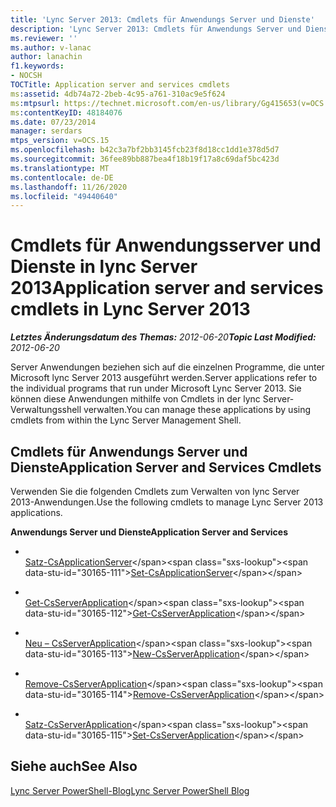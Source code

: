 ```yaml
---
title: 'Lync Server 2013: Cmdlets für Anwendungs Server und Dienste'
description: 'Lync Server 2013: Cmdlets für Anwendungs Server und Dienste.'
ms.reviewer: ''
ms.author: v-lanac
author: lanachin
f1.keywords:
- NOCSH
TOCTitle: Application server and services cmdlets
ms:assetid: 4db74a72-2beb-4c95-a761-310ac9e5f624
ms:mtpsurl: https://technet.microsoft.com/en-us/library/Gg415653(v=OCS.15)
ms:contentKeyID: 48184076
ms.date: 07/23/2014
manager: serdars
mtps_version: v=OCS.15
ms.openlocfilehash: b42c3a7bf2bb3145fcb23f8d18cc1dd1e378d5d7
ms.sourcegitcommit: 36fee89bb887bea4f18b19f17a8c69daf5bc423d
ms.translationtype: MT
ms.contentlocale: de-DE
ms.lasthandoff: 11/26/2020
ms.locfileid: "49440640"
---
```

# <a name="application-server-and-services-cmdlets-in-lync-server-2013"></a><span data-ttu-id="30165-103">Cmdlets für Anwendungsserver und Dienste in lync Server 2013</span><span class="sxs-lookup"><span data-stu-id="30165-103">Application server and services cmdlets in Lync Server 2013</span></span>

<div data-xmlns="http://www.w3.org/1999/xhtml">

<div class="topic" data-xmlns="http://www.w3.org/1999/xhtml" data-msxsl="urn:schemas-microsoft-com:xslt" data-cs="https://msdn.microsoft.com/">

<div data-asp="https://msdn2.microsoft.com/asp">



</div>

<div id="mainSection">

<div id="mainBody"><span data-ttu-id="30165-104">

<span> </span></span><span class="sxs-lookup"><span data-stu-id="30165-104">

<span> </span></span></span>

<span data-ttu-id="30165-105">_**Letztes Änderungsdatum des Themas:** 2012-06-20_</span><span class="sxs-lookup"><span data-stu-id="30165-105">_**Topic Last Modified:** 2012-06-20_</span></span>

<span data-ttu-id="30165-106">Server Anwendungen beziehen sich auf die einzelnen Programme, die unter Microsoft lync Server 2013 ausgeführt werden.</span><span class="sxs-lookup"><span data-stu-id="30165-106">Server applications refer to the individual programs that run under Microsoft Lync Server 2013.</span></span> <span data-ttu-id="30165-107">Sie können diese Anwendungen mithilfe von Cmdlets in der lync Server-Verwaltungsshell verwalten.</span><span class="sxs-lookup"><span data-stu-id="30165-107">You can manage these applications by using cmdlets from within the Lync Server Management Shell.</span></span>

<div>

## <a name="application-server-and-services-cmdlets"></a><span data-ttu-id="30165-108">Cmdlets für Anwendungs Server und Dienste</span><span class="sxs-lookup"><span data-stu-id="30165-108">Application Server and Services Cmdlets</span></span>

<span data-ttu-id="30165-109">Verwenden Sie die folgenden Cmdlets zum Verwalten von lync Server 2013-Anwendungen.</span><span class="sxs-lookup"><span data-stu-id="30165-109">Use the following cmdlets to manage Lync Server 2013 applications.</span></span>

<span data-ttu-id="30165-110">**Anwendungs Server und Dienste**</span><span class="sxs-lookup"><span data-stu-id="30165-110">**Application Server and Services**</span></span>

  - <span></span>  
    <span data-ttu-id="30165-111">[Satz-CsApplicationServer](https://technet.microsoft.com/library/Gg398562(v=OCS.15))</span><span class="sxs-lookup"><span data-stu-id="30165-111">[Set-CsApplicationServer](https://technet.microsoft.com/library/Gg398562(v=OCS.15))</span></span>

<!-- end list -->

  - <span></span>  
    <span data-ttu-id="30165-112">[Get-CsServerApplication](https://technet.microsoft.com/library/Gg425948(v=OCS.15))</span><span class="sxs-lookup"><span data-stu-id="30165-112">[Get-CsServerApplication](https://technet.microsoft.com/library/Gg425948(v=OCS.15))</span></span>

  - <span></span>  
    <span data-ttu-id="30165-113">[Neu – CsServerApplication](https://technet.microsoft.com/library/Gg398096(v=OCS.15))</span><span class="sxs-lookup"><span data-stu-id="30165-113">[New-CsServerApplication](https://technet.microsoft.com/library/Gg398096(v=OCS.15))</span></span>

  - <span></span>  
    <span data-ttu-id="30165-114">[Remove-CsServerApplication](https://technet.microsoft.com/library/Gg398366(v=OCS.15))</span><span class="sxs-lookup"><span data-stu-id="30165-114">[Remove-CsServerApplication](https://technet.microsoft.com/library/Gg398366(v=OCS.15))</span></span>

  - <span></span>  
    <span data-ttu-id="30165-115">[Satz-CsServerApplication](https://technet.microsoft.com/library/Gg412850(v=OCS.15))</span><span class="sxs-lookup"><span data-stu-id="30165-115">[Set-CsServerApplication](https://technet.microsoft.com/library/Gg412850(v=OCS.15))</span></span>

</div>

<div>

## <a name="see-also"></a><span data-ttu-id="30165-116">Siehe auch</span><span class="sxs-lookup"><span data-stu-id="30165-116">See Also</span></span>


[<span data-ttu-id="30165-117">Lync Server PowerShell-Blog</span><span class="sxs-lookup"><span data-stu-id="30165-117">Lync Server PowerShell Blog</span></span>](https://go.microsoft.com/fwlink/p/?linkid=203150)  
  

<span data-ttu-id="30165-118"></div>

</div>

<span> </span>

</div>

</div>

</span><span class="sxs-lookup"><span data-stu-id="30165-118"></div>

</div>

<span> </span>

</div>

</div>

</span></span></div>

